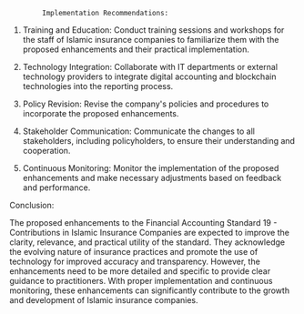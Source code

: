 
            Implementation Recommendations:

1. Training and Education: Conduct training sessions and workshops for the staff of Islamic insurance companies to familiarize them with the proposed enhancements and their practical implementation.

2. Technology Integration: Collaborate with IT departments or external technology providers to integrate digital accounting and blockchain technologies into the reporting process.

3. Policy Revision: Revise the company's policies and procedures to incorporate the proposed enhancements.

4. Stakeholder Communication: Communicate the changes to all stakeholders, including policyholders, to ensure their understanding and cooperation.

5. Continuous Monitoring: Monitor the implementation of the proposed enhancements and make necessary adjustments based on feedback and performance.

Conclusion:

The proposed enhancements to the Financial Accounting Standard 19 - Contributions in Islamic Insurance Companies are expected to improve the clarity, relevance, and practical utility of the standard. They acknowledge the evolving nature of insurance practices and promote the use of technology for improved accuracy and transparency. However, the enhancements need to be more detailed and specific to provide clear guidance to practitioners. With proper implementation and continuous monitoring, these enhancements can significantly contribute to the growth and development of Islamic insurance companies.